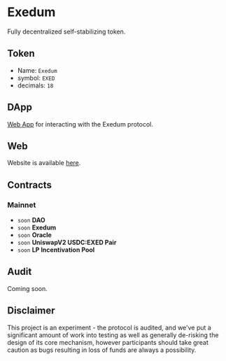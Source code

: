 # Exedum
Fully decentralized self-stabilizing token.

## Token

- Name: `Exedum`
- symbol: `EXED`
- decimals: `18`


## DApp

[Web App](https://github.com/exedum/exedum-interface) for interacting with the Exedum protocol.

## Web

Website is available [here](https://exedum.io).

## Contracts
### Mainnet
- `soon` **DAO**
- `soon` **Exedum**
- `soon` **Oracle**
- `soon` **UniswapV2 USDC:EXED Pair**
- `soon` **LP Incentivation Pool**

## Audit

Coming soon.

## Disclaimer
This project is an experiment - the protocol is audited, and we've put a significant amount of work into testing as well as generally de-risking the design of its core mechanism, however participants should take great caution as bugs resulting in loss of funds are always a possibility.
